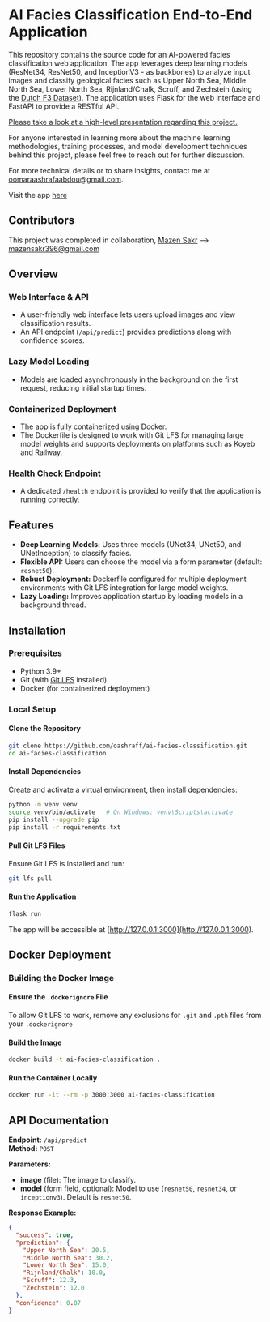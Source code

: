 # AI Facies Classification End-to-End Application

This repository contains the source code for an AI-powered facies classification web application. The app leverages deep learning models (ResNet34, ResNet50, and InceptionV3 - as backbones) to analyze input images and classify geological facies such as Upper North Sea, Middle North Sea, Lower North Sea, Rijnland/Chalk, Scruff, and Zechstein (using the [Dutch F3 Dataset](https://github.com/yalaudah/facies_classification_benchmark/tree/main)). The application uses Flask for the web interface and FastAPI to provide a RESTful API.

[Please take a look at a high-level presentation regarding this project.](https://github.com/oashraff/ai-facies-classification/blob/main/pdfs/facies-classification.pdf)

For anyone interested in learning more about the machine learning methodologies, training processes, and model development techniques behind this project, please feel free to reach out for further discussion.

For more technical details or to share insights, contact me at oomaraashrafaabdou@gmail.com.

Visit the app [here](https://ai-facies-classification-production.up.railway.app/)
## Contributors
This project was completed in collaboration, [Mazen Sakr](@MazenSakr05) --> mazensakr396@gmail.com

## Overview

### Web Interface & API
- A user-friendly web interface lets users upload images and view classification results.
- An API endpoint (`/api/predict`) provides predictions along with confidence scores.

### Lazy Model Loading
- Models are loaded asynchronously in the background on the first request, reducing initial startup times.

### Containerized Deployment
- The app is fully containerized using Docker.
- The Dockerfile is designed to work with Git LFS for managing large model weights and supports deployments on platforms such as Koyeb and Railway.

### Health Check Endpoint
- A dedicated `/health` endpoint is provided to verify that the application is running correctly.

## Features

- **Deep Learning Models:** Uses three models (UNet34, UNet50, and UNetInception) to classify facies.
- **Flexible API:** Users can choose the model via a form parameter (default: `resnet50`).
- **Robust Deployment:** Dockerfile configured for multiple deployment environments with Git LFS integration for large model weights.
- **Lazy Loading:** Improves application startup by loading models in a background thread.

## Installation

### Prerequisites

- Python 3.9+
- Git (with [Git LFS](https://git-lfs.github.com/) installed)
- Docker (for containerized deployment)

### Local Setup

#### Clone the Repository

```bash
git clone https://github.com/oashraff/ai-facies-classification.git
cd ai-facies-classification
```

#### Install Dependencies

Create and activate a virtual environment, then install dependencies:

```bash
python -m venv venv
source venv/bin/activate   # On Windows: venv\Scripts\activate
pip install --upgrade pip
pip install -r requirements.txt
```

#### Pull Git LFS Files

Ensure Git LFS is installed and run:

```bash
git lfs pull
```

#### Run the Application

```bash
flask run
```

The app will be accessible at [http://127.0.0.1:3000](http://127.0.0.1:3000).

## Docker Deployment

### Building the Docker Image

#### Ensure the `.dockerignore` File

To allow Git LFS to work, remove any exclusions for `.git` and `.pth` files from your `.dockerignore`

#### Build the Image

```bash
docker build -t ai-facies-classification .
```

#### Run the Container Locally

```bash
docker run -it --rm -p 3000:3000 ai-facies-classification
```

## API Documentation

**Endpoint:** `/api/predict`  
**Method:** `POST`

**Parameters:**
- **image** (file): The image to classify.
- **model** (form field, optional): Model to use (`resnet50`, `resnet34`, or `inceptionv3`). Default is `resnet50`.

**Response Example:**

```json
{
  "success": true,
  "prediction": {
    "Upper North Sea": 20.5,
    "Middle North Sea": 30.2,
    "Lower North Sea": 15.0,
    "Rijnland/Chalk": 10.0,
    "Scruff": 12.3,
    "Zechstein": 12.0
  },
  "confidence": 0.87
}
```

